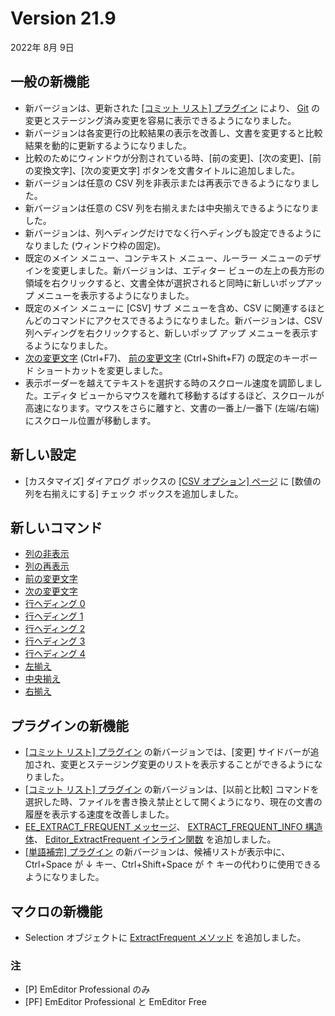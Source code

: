 # Version 21.9

2022年 8月 9日

## 一般の新機能

- 新バージョンは、更新された [\[コミット リスト\] プラグイン](../howto/plugin/plugin_commit_list) により、 [Git](https://git-scm.com/) の変更とステージング済み変更を容易に表示できるようになりました。 <pro />
- 新バージョンは各変更行の比較結果の表示を改善し、文書を変更すると比較結果を動的に更新するようになりました。 <profree />
- 比較のためにウィンドウが分割されている時、\[前の変更\]、\[次の変更\]、\[前の変換文字\]、\[次の変更文字\] ボタンを文書タイトルに追加しました。 <profree />
- 新バージョンは任意の CSV 列を非表示または再表示できるようになりました。 <pro />
- 新バージョンは任意の CSV 列を右揃えまたは中央揃えできるようになりました。 <pro />
- 新バージョンは、列ヘディングだけでなく行ヘディングも設定できるようになりました (ウィンドウ枠の固定)。 <pro />
- 既定のメイン メニュー、コンテキスト メニュー、ルーラー メニューのデザインを変更しました。新バージョンは、エディター ビューの左上の長方形の領域を右クリックすると、文書全体が選択されると同時に新しいポップアップ メニューを表示するようになりました。 <profree />
- 既定のメイン メニューに \[CSV\] サブ メニューを含め、CSV に関連するほとんどのコマンドにアクセスできるようになりました。新バージョンは、CSV 列ヘディングを右クリックすると、新しいポップ アップ メニューを表示するようになりました。 <pro />
- [次の変更文字](../cmd/diff/compare_next_char) (Ctrl+F7)、 [前の変更文字](../cmd/diff/compare_prev_char) (Ctrl+Shift+F7) の既定のキーボード ショートカットを変更しました。 <profree />
- 表示ボーダーを越えてテキストを選択する時のスクロール速度を調節しました。エディタ ビューからマウスを離れて移動するばするほど、スクロールが高速になります。マウスをさらに離すと、文書の一番上/一番下 (左端/右端) にスクロール位置が移動します。 <profree />

## 新しい設定

- \[カスタマイズ\] ダイアログ ボックスの [\[CSV オプション\] ページ](../dlg/customize/csv_options/index) に \[数値の列を右揃えにする\] チェック ボックスを追加しました。 <pro />

## 新しいコマンド

- [列の非表示](../cmd/csv/hide_column) <pro />
- [列の再表示](../cmd/csv/unhide_column) <pro />
- [前の変更文字](../cmd/diff/compare_prev_char) <profree />
- [次の変更文字](../cmd/diff/compare_next_char) <profree />
- [行ヘディング 0](../cmd/csv/row_heading_reset) <pro />
- [行ヘディング 1](../cmd/csv/row_heading_1) <pro />
- [行ヘディング 2](../cmd/csv/row_heading_2) <pro />
- [行ヘディング 3](../cmd/csv/row_heading_3) <pro />
- [行ヘディング 4](../cmd/csv/row_heading_4) <pro />
- [左揃え](../cmd/csv/align_left) <pro />
- [中央揃え](../cmd/csv/align_center) <pro />
- [右揃え](../cmd/csv/align_right) <pro />

## プラグインの新機能 <pro />

- [\[コミット リスト\] プラグイン](../howto/plugin/plugin_commit_list) の新バージョンでは、\[変更\] サイドバーが追加され、変更とステージング変更のリストを表示することができるようになりました。
- [\[コミット リスト\] プラグイン](../howto/plugin/plugin_commit_list) の新バージョンは、\[以前と比較\] コマンドを選択した時、ファイルを書き換え禁止として開くようになり、現在の文書の履歴を表示する速度を改善しました。
- [EE\_EXTRACT\_FREQUENT メッセージ](../plugin/message/ee_extract_frequent)、 [EXTRACT\_FREQUENT\_INFO 構造体](../plugin/structure/extract_frequent_info)、 [Editor\_ExtractFrequent インライン関数](../plugin/macro/editor_extractfrequent) を追加しました。
- [\[単語補完\] プラグイン](../howto/plugin/plugin_wordcomplete) の新バージョンは、候補リストが表示中に、Ctrl+Space が ↓ キー、Ctrl+Shift+Space が ↑ キーの代わりに使用できるようになりました。

## マクロの新機能 <pro />

- Selection オブジェクトに [ExtractFrequent メソッド](../macro/selection/extract_frequent) を追加しました。

### 注

- \[P\] EmEditor Professional のみ
- \[PF\] EmEditor Professional と EmEditor Free
